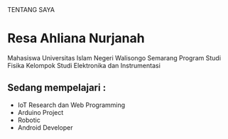<!DOCTYPE html>
<html>
<head> TENTANG SAYA
</head>
<body>
 
<h1>Resa Ahliana Nurjanah</h1>
<p>Mahasiswa Universitas Islam Negeri Walisongo Semarang Program Studi Fisika Kelompok Studi Elektronika dan Instrumentasi</p>
  
  <h2>Sedang mempelajari :</h2>
 <ul>
   <li>IoT Research dan Web Programming</li>
   <li>Arduino Project</li>
   <li>Robotic</li>
   <li>Android Developer</li>
 </ul>


</body>
</html>
